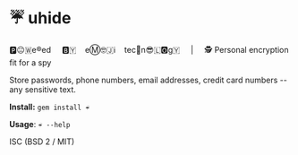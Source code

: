 # ☔ uhide

🅿️😐🇼e®️ed&nbsp;&nbsp;&nbsp;&nbsp;&nbsp;🅱️🇾&nbsp;&nbsp;&nbsp;&nbsp;eⓂ️🤓🇯ℹ️&nbsp;&nbsp;&nbsp;&nbsp;tec🏨n😎🇱🅾️g🇾&nbsp;&nbsp;&nbsp;&nbsp;&nbsp;|&nbsp;&nbsp;&nbsp;&nbsp;&nbsp;🕵️ Personal encryption fit for a spy

Store passwords, phone numbers, email addresses, credit card numbers -- any sensitive text.

**Install:** `gem install ☔` 

**Usage**: `☔ --help`

ISC (BSD 2 / MIT)

